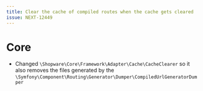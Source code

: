 ```yaml
---
title: Clear the cache of compiled routes when the cache gets cleared
issue: NEXT-12449
---
```

# Core
* Changed `\Shopware\Core\Framework\Adapter\Cache\CacheClearer` so it also removes the files generated by the `\Symfony\Component\Routing\Generator\Dumper\CompiledUrlGeneratorDumper`
